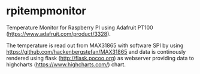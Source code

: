 # rpitempmonitor

Temperature Monitor for Raspberry PI using Adafruit PT100 (https://www.adafruit.com/product/3328).

The temperature is read out from MAX31865 with software SPI by using https://github.com/hackenbergstefan/MAX31865
and data is continously rendered using flask (http://flask.pocoo.org) as webserver providing data to highcharts (https://www.highcharts.com/) chart.
